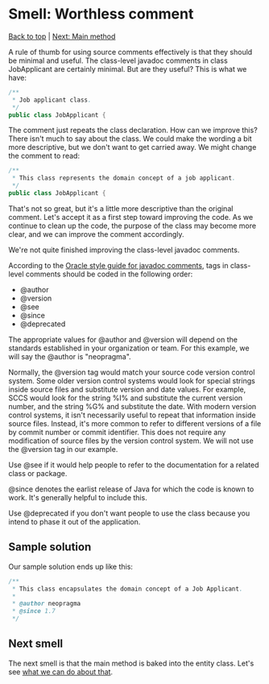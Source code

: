 # Smell: Worthless comment

[Back to top](notes.md) | [Next: Main method](notes-main.md)

A rule of thumb for using source comments effectively is that they should be minimal and useful. The class-level javadoc comments in class JobApplicant are certainly minimal. But are they useful? This is what we have:

```java
/**
 * Job applicant class.
 */
public class JobApplicant {
```

The comment just repeats the class declaration. How can we improve this? There isn't much to say about the class. We could make the wording a bit more descriptive, but we don't want to get carried away. We might change the comment to read:

```java
/**
 * This class represents the domain concept of a job applicant. 
 */
public class JobApplicant {
```

That's not so great, but it's a little more descriptive than the original comment. Let's accept it as a first step toward improving the code. As we continue to clean up the code, the purpose of the class may become more clear, and we can improve the comment accordingly.

We're not quite finished improving the class-level javadoc comments.

According to the [Oracle style guide for javadoc comments](http://www.oracle.com/technetwork/java/javase/documentation/index-137868.html#styleguide), tags in class-level comments should be coded in the following order:

- @author
- @version
- @see
- @since
- @deprecated

The appropriate values for @author and @version will depend on the standards established in your organization or team. For this example, we will say the @author is "neopragma". 

Normally, the @version tag would match your source code version control system. Some older version control systems would look for special strings inside source files and substitute version and date values. For example, SCCS would look for the string %I% and substitute the current version number, and the string %G% and substitute the date. With modern version control systems, it isn't necessarily useful to repeat that information inside source files. Instead, it's more common to refer to different versions of a file by commit number or commit identifier. This does not require any modification of source files by the version control system. We will not use the @version tag in our example.

Use @see if it would help people to refer to the documentation for a related class or package.

@since denotes the earlist release of Java for which the code is known to work. It's generally helpful to include this.

Use @deprecated if you don't want people to use the class because you intend to phase it out of the application.

## Sample solution

Our sample solution ends up like this:

```java
/**
 * This class encapsulates the domain concept of a Job Applicant.
 *
 * @author neopragma
 * @since 1.7
 */
```

## Next smell

The next smell is that the main method is baked into the entity class. Let's see [what we can do about that](notes-main.md).

